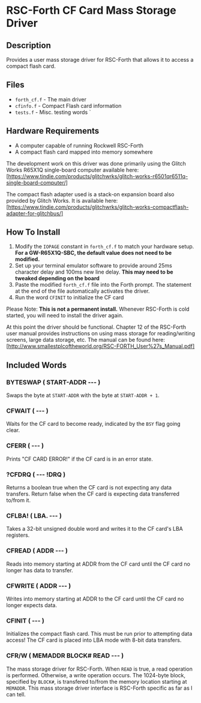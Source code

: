 
# RSC-Forth CF Card Mass Storage Driver

## Description

Provides a user mass storage driver for RSC-Forth that allows it to access a compact flash card.

## Files

* `forth_cf.f` - The main driver
* `cfinfo.f` - Compact Flash card information
* `tests.f` - Misc. testing words
`

## Hardware Requirements

* A computer capable of running Rockwell RSC-Forth
* A compact flash card mapped into memory somewhere

The development work on this driver was done primarily using the Glitch Works R65X1Q single-board computer available here: [https://www.tindie.com/products/glitchwrks/glitch-works-r6501qr6511q-single-board-computer/]

The compact flash adapter used is a stack-on expansion board also provided by Glitch Works. It is available here: [https://www.tindie.com/products/glitchwrks/glitch-works-compactflash-adapter-for-glitchbus/]

## How To Install

1. Modify the `IOPAGE` constant in `forth_cf.f` to match your hardware setup. **For a GW-R65X1Q-SBC, the default value does not need to be modified.**
2. Set up your terminal emulator software to provide around 25ms character delay and 100ms new line delay. **This may need to be tweaked depending on the board**
3. Paste the modified `forth_cf.f` file into the Forth prompt. The statement at the end of the file automatically activates the driver.
4. Run the word `CFINIT` to initialize the CF card

Please Note: **This is not a permanent install.** Whenever RSC-Forth is cold started, you will need to install the driver again.

At this point the driver should be functional. Chapter 12 of the RSC-Forth user manual provides instructions on using mass storage for reading/writing screens, large data storage, etc. The manual can be found here: [http://www.smallestplcoftheworld.org/RSC-FORTH_User%27s_Manual.pdf]

## Included Words

### BYTESWAP ( START-ADDR --- )

Swaps the byte at `START-ADDR` with the byte at `START-ADDR + 1`.

### CFWAIT ( --- )

Waits for the CF card to become ready, indicated by the `BSY` flag going clear.

### CFERR ( --- )

Prints "CF CARD ERROR!" if the CF card is in an error state.

### ?CFDRQ ( --- !DRQ )

Returns a boolean true when the CF card is not expecting any data transfers. Return false when the CF card is expecting data transferred to/from it.

### CFLBA! ( LBA. --- )

Takes a 32-bit unsigned double word and writes it to the CF card's LBA registers.

### CFREAD ( ADDR --- )

Reads into memory starting at ADDR from the CF card until the CF card no longer has data to transfer.

### CFWRITE ( ADDR --- )

Writes into memory starting at ADDR to the CF card until the CF card no longer expects data.

### CFINIT ( --- )

Initializes the compact flash card. This must be run prior to attempting data access!
The CF card is placed into LBA mode with 8-bit data transfers.

### CFR/W ( MEMADDR BLOCK# READ --- )

The mass storage driver for RSC-Forth. When `READ` is true, a read operation is performed. Otherwise, a write operation occurs.
The 1024-byte block, specified by `BLOCK#`, is transfered to/from the memory location starting at `MEMADDR`.
This mass storage driver interface is RSC-Forth specific as far as I can tell.
